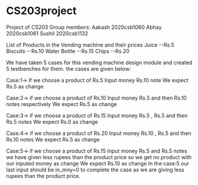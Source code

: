 # CS203project
Project of CS203
Group members: Aakash 2020csb1060
               Abhay  2020csb1061
               Sushil 2020csb1132
               
List of Products in the Vending machine and their prices
Juice        --Rs.5
Biscuits      --Rs.10
Water Bottle --Rs.15
Chips        --Rs.20

We have taken  5 cases for this vending machine design module and created 5 testbenches for them.
the cases are given below:

Case:1->
  if we choose a product of Rs.5
  Input money Rs.10 note
  We expect Rs.5 as change

Case:2->
  if we choose a product of Rs.10
  Input money Rs.5 and then Rs.10 notes respectively
  We expect Rs.5 as change

Case:3->
  if we choose a product of Rs.15
  Input money Rs.5 , Rs.5 and then Rs.5 notes 
  We expect Rs.0 as change
  
 Case:4->
  if we choose a product of Rs.20
  Input money Rs.10 , Rs.5 and then Rs.10 notes 
  We expect Rs.5 as change


 Case:5->
  if we choose a product of Rs.15
  Input money Rs.5 and Rs.5 notes we have given less rupees than the product price so we get  no product with our inputed money as change
  We expect Rs.10 as change
In the case:5 our last input should be in_mny=0 to complete the case as we are giving less rupees than the product price.
